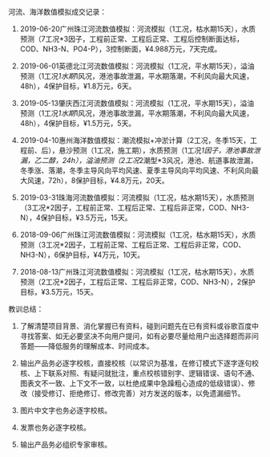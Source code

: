 河流、海洋数值模拟成交记录：

1. 2019-06-20广州珠江河流数值模拟：河流模拟（1工况，枯水期15天），水质预测（7工况*3因子，工程前正常、工程后正常、工程后控制断面达标，COD、NH3-N、PO4-P），3控制断面，¥4.988万元，7天完成。

2. 2019-06-01英德北江河流数值模拟：河流模拟（1工况，平水期15天），溢油预测（1工况*1水期*1风况，港池事故泄漏，平水期落潮，不利风向最大风速，48h），4保护目标，¥1.8万元，6天。

3. 2019-05-13肇庆西江河流数值模拟：河流模拟（1工况，平水期15天），溢油预测（1工况*1水期*1风况，港池事故泄漏，平水期落潮，不利风向最大风速，48h），4保护目标，¥1.5万元，5天。

4. 2019-04-10惠州海洋数值模拟：潮流模拟+冲淤计算（2工况，冬季15天，工程前、后），悬沙预测（1工况，施工期），水质预测（1工况*1因子，港池事故泄漏，乙二醇，24h），溢油预测（2工况*2潮型*3风况，港池、航道事故泄漏，冬季涨、落潮，冬季主导风向平均风速、夏季主导风向平均风速、不利风向最大风速，72h），8保护目标，¥4.8万元，20天。

5. 2019-03-31珠海河流数值模拟：河流模拟（1工况，枯水期15天），水质预测（3工况*2因子，工程前正常、工程后正常、工程后非正常，COD、NH3-N），4保护目标，¥3.5万元，15天。

6. 2018-09-06广州珠江河流数值模拟：河流模拟（1工况，枯水期15天），水质预测（3工况*2因子，工程前正常、工程后正常、工程后非正常，COD、NH3-N），6保护目标，¥4万元，10天。

7. 2018-08-13广州珠江河流数值模拟：河流模拟（1工况，枯水期15天），水质预测（2工况*2因子，工程后正常、工程后非正常，COD、NH3-N），2保护目标，¥3.5万元，15天。


教训总结：

1. 了解清楚项目背景、消化掌握已有资料，碰到问题先在已有资料或谷歌百度中寻找答案、如无必要坚决不向用户提问，如有必要尽量给用户出选择题而非问答题——降低服务的理解成本、时间成本。

2. 输出产品务必逐字校核，直接校核（以常识为基准，在修订模式下逐字逐句校核、上下联系对照、有疑问就批注，重点校核错别字、逻辑错误、语句不通、图表文不一致、上下文不一致，以杜绝成果中急躁粗心造成的低级错误）、修改（接受修订、拒绝修订、修改完善）对方发送的版本，以免遗漏细节。

3. 图片中文字也务必逐字校核。

4. 发票也务必逐字校核。

5. 输出产品务必组织专家审核。

